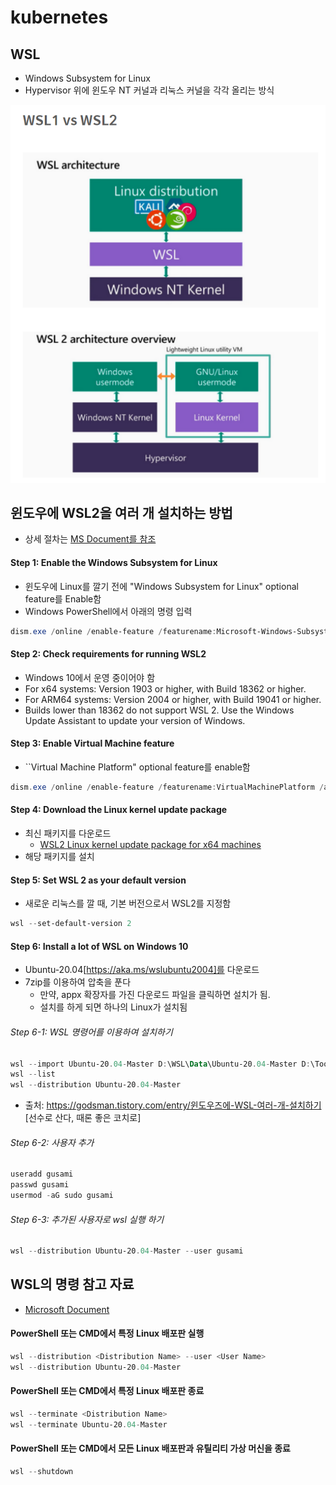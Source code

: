 # kubernetes
## WSL
- Windows Subsystem for Linux
- Hypervisor 위에 윈도우 NT 커널과 리눅스 커널을 각각 올리는 방식

![WSL2](./images/WSL.png)

## 윈도우에 WSL2을 여러 개 설치하는 방법
- 상세 절차는 [MS Document를 참조](https://docs.microsoft.com/en-us/windows/wsl/install-manual)
#### Step 1: Enable the Windows Subsystem for Linux
- 윈도우에 Linux를 깔기 전에 "Windows Subsystem for Linux" optional feature를 Enable함
- Windows PowerShell에서 아래의 명령 입력
```powerShell
dism.exe /online /enable-feature /featurename:Microsoft-Windows-Subsystem-Linux /all /norestart
``` 
#### Step 2: Check requirements for running WSL2
- Windows 10에서 운영 중이어야 함
- For x64 systems: Version 1903 or higher, with Build 18362 or higher.
- For ARM64 systems: Version 2004 or higher, with Build 19041 or higher.
- Builds lower than 18362 do not support WSL 2. Use the Windows Update Assistant to update your version of Windows.

#### Step 3: Enable Virtual Machine feature
- ``Virtual Machine Platform" optional feature를 enable함
```powerShell
dism.exe /online /enable-feature /featurename:VirtualMachinePlatform /all /norestart
```
#### Step 4: Download the Linux kernel update package
- 최신 패키지를 다운로드
  - [WSL2 Linux kernel update package for x64 machines](https://wslstorestorage.blob.core.windows.net/wslblob/wsl_update_x64.msi)
- 해당 패키지를  설치
#### Step 5: Set WSL 2 as your default version
- 새로운 리눅스를 깔 때, 기본 버전으로서 WSL2를 지정함
```powerShell
wsl --set-default-version 2
```
#### Step 6: Install a lot of WSL on Windows 10
- Ubuntu-20.04[https://aka.ms/wslubuntu2004]를 다운로드
- 7zip를 이용하여 압축을 푼다
  - 만약, appx 확장자를 가진 다운로드 파일을 클릭하면 설치가 됨.
  - 설치를 하게 되면 하나의 Linux가 설치됨
###### Step 6-1: WSL 명령어를 이용하여 설치하기
```powerShell
wsl --import Ubuntu-20.04-Master D:\WSL\Data\Ubuntu-20.04-Master D:\Tools\Ubuntu\Ubuntu_2004.2020.424.0_x64\install.tar.gz
wsl --list
wsl --distribution Ubuntu-20.04-Master
```
- 출처: https://godsman.tistory.com/entry/윈도우즈에-WSL-여러-개-설치하기 [선수로 산다, 때론 좋은 코치로]     
###### Step 6-2: 사용자 추가
```powerShell
useradd gusami
passwd gusami
usermod -aG sudo gusami
```
###### Step 6-3: 추가된 사용자로 wsl 실행 하기
```powerShell
wsl --distribution Ubuntu-20.04-Master --user gusami
```
## WSL의 명령 참고 자료
- [Microsoft Document](https://docs.microsoft.com/ko-kr/windows/wsl/basic-commands)
#### PowerShell 또는 CMD에서 특정 Linux 배포판 실행
```powerShell
wsl --distribution <Distribution Name> --user <User Name>
wsl --distribution Ubuntu-20.04-Master 
```
#### PowerShell 또는 CMD에서 특정 Linux 배포판 종료
```powerShell
wsl --terminate <Distribution Name>
wsl --terminate Ubuntu-20.04-Master 
```
#### PowerShell 또는 CMD에서 모든 Linux 배포판과 유틸리티 가상 머신을 종료
```powerShell
wsl --shutdown
```